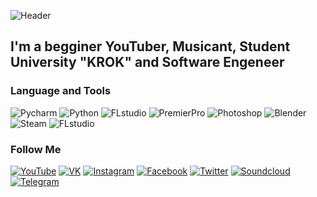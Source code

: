 ![Header](https://media.discordapp.net/attachments/612721931010965504/903549623736602624/shapka_for_youtube-fon-3-1024x576_1.png)

## I'm a begginer YouTuber, Musicant, Student University "KROK" and Software Engeneer

### Language and Tools
![Pycharm](https://img.shields.io/badge/-Pycharm-090909?style=for-the-badge&logo=pycharm)
![Python](https://img.shields.io/badge/-Python-090909?style=for-the-badge&logo=python)
![FLstudio](https://img.shields.io/badge/-FLStudio-090909?style=for-the-badge&logo=fl)
![PremierPro](https://img.shields.io/badge/-PremierPro-090909?style=for-the-badge&logo=Adobe)
![Photoshop](https://img.shields.io/badge/-Photoshop-090909?style=for-the-badge&logo=Adobe)
![Blender](https://img.shields.io/badge/-Blender-090909?style=for-the-badge&logo=Blender)
![Steam](https://img.shields.io/badge/-Steam-090909?style=for-the-badge&logo=Steam)
![FLstudio](https://img.shields.io/badge/-FLStudio-090909?style=for-the-badge&logo=fl)

### Follow Me
[![YouTube](https://img.shields.io/badge/-YouTube-090909?style=for-the-badge&logo=youtube)]()
[![VK](https://img.shields.io/badge/-VK-090909?style=for-the-badge&logo=vk)]()
[![Instagram](https://img.shields.io/badge/-Instagram-090909?style=for-the-badge&logo=Instagram)]()
[![Facebook](https://img.shields.io/badge/-Facebook-090909?style=for-the-badge&logo=Facebook)]()
[![Twitter](https://img.shields.io/badge/-Twitter-090909?style=for-the-badge&logo=Twitter)]()
[![Soundcloud](https://img.shields.io/badge/-Soundcloud-090909?style=for-the-badge&logo=Soundcloud)]()
[![Telegram](https://img.shields.io/badge/-Telegram-090909?style=for-the-badge&logo=Telegram)]()
